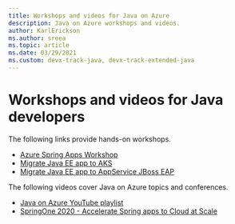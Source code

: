 ```yaml
---
title: Workshops and videos for Java on Azure
description: Java on Azure workshops and videos.
author: KarlErickson
ms.author: sreea
ms.topic: article
ms.date: 03/29/2021
ms.custom: devx-track-java, devx-track-extended-java
---
```


# Workshops and videos for Java developers

The following links provide hands-on workshops.

- [Azure Spring Apps Workshop](https://github.com/microsoft/azure-spring-cloud-training)
- [Migrate Java EE app to AKS](https://github.com/microsoft/migrate-java-ee-app-to-azure-training)
- [Migrate Java EE app to AppService JBoss EAP](https://github.com/Azure-Samples/migrate-javaee-app-to-azure-training)

The following videos cover Java on Azure topics and conferences.

- [Java on Azure YouTube playlist](https://www.youtube.com/channel/UCySRyO_0qCXxnHb6p7vMFnQ/playlists)
- [SpringOne 2020 - Accelerate Spring apps to Cloud at Scale](https://www.youtube.com/watch?v=wiMUkXE3cOc)

